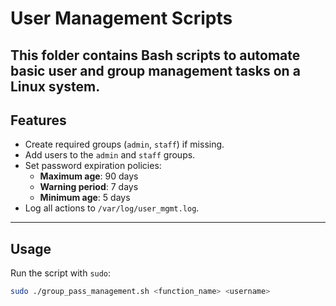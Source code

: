 # User Management Scripts

This folder contains Bash scripts to automate basic user and group management tasks on a Linux system.  
---

## Features

- Create required groups (`admin`, `staff`) if missing.
- Add users to the `admin` and `staff` groups.
- Set password expiration policies:
  - **Maximum age**: 90 days
  - **Warning period**: 7 days
  - **Minimum age**: 5 days
- Log all actions to `/var/log/user_mgmt.log`.

---

## Usage

Run the script with `sudo`:

```bash
sudo ./group_pass_management.sh <function_name> <username>


